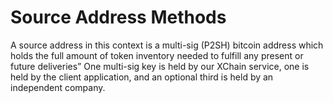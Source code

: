 # Source Address Methods

A source address in this context is a multi-sig (P2SH) bitcoin address which holds the full amount of token inventory needed to fulfill any present or future deliveries” One multi-sig key is held by our XChain service, one is held by the client application, and an optional third is held by an independent company. 
